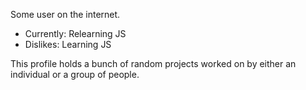 Some user on the internet.
  - Currently: Relearning JS
  - Dislikes: Learning JS

This profile holds a bunch of random projects worked on by either an individual or a group of people.
